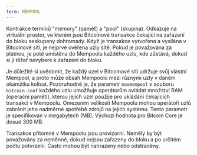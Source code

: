 ```yaml
---
term: MEMPOOL
---
```


Kontrakce termínů "memory" (paměť) a "pool" (skupina). Odkazuje na virtuální prostor, ve kterém jsou Bitcoinové transakce čekající na zařazení do bloku seskupeny dohromady. Když je transakce vytvořena a vysílána v Bitcoinové síti, je nejprve ověřena uzly sítě. Pokud je považována za platnou, je poté umístěna do Mempoolu každého uzlu, kde zůstává, dokud si ji těžař nevybere k zařazení do bloku.

Je důležité si uvědomit, že každý uzel v Bitcoinové síti udržuje svůj vlastní Mempool, a proto může obsah Mempoolu mezi různými uzly v daném okamžiku kolísat. Pozoruhodné je, že parametr `maxmempool` v souboru `bitcoin.conf` každého uzlu umožňuje operátorům ovládat množství RAM (operační paměti), kterou jejich uzel použije pro ukládání čekajících transakcí v Mempoolu. Omezením velikosti Mempoolu mohou operátoři uzlů zabránit jeho nadměrné spotřebě zdrojů na jejich systému. Tento parametr je specifikován v megabytech (MB). Výchozí hodnota pro Bitcoin Core je dosud 300 MB.

Transakce přítomné v Mempoolu jsou provizorní. Neměly by být považovány za neměnné, dokud nejsou zařazeny do bloku a po určitém počtu potvrzení. Často mohou být nahrazeny nebo odstraněny.